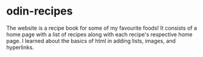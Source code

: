 # odin-recipes
The website is a recipe book for some of my favourite foods! It consists
 of a home page with a list of recipes along with each recipe's respective
 home page. I learned about the basics of html in adding lists, images, and
 hyperlinks. 